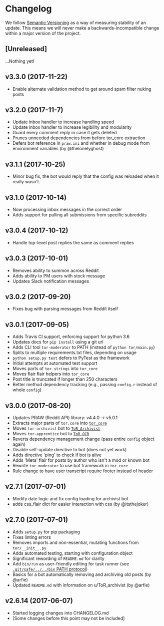 # Changelog

We follow [Semantic Versioning](http://semver.org/) as a way of measuring stability of an update. This
means we will never make a backwards-incompatible change within a major version of the project.

## [Unreleased]

...Nothing yet!

## v3.3.0 (2017-11-22)

- Enable alternate validation method to get around spam filter nuking posts

## v3.2.0 (2017-11-7)

- Update inbox handler to increase handling speed
- Update inbox handler to increase legibility and modularity
- Guard every comment reply in case it gets deleted
- Prunes unneeded dependencies from before tor_core extraction
- Defers bot reference in `praw.ini` and whether in debug mode from environment variables (by @thelonelyghost)

## v3.1.1 (2017-10-25)
- Minor bug fix, the bot would reply that the config was reloaded when it really wasn't.

## v3.1.0 (2017-10-14)
- Now processing inbox messages in the correct order
- Adds support for pulling all submissions from specific subreddits

## v3.0.4 (2017-10-12)

- Handle top-level post replies the same as comment replies

## v3.0.3 (2017-10-01)

- Removes ability to summon across Reddit
- Adds ability to PM users with stock message
- Updates Slack notification messages

## v3.0.2 (2017-09-20)

- Fixes bug with parsing messages from Reddit itself

## v3.0.1 (2017-09-05)

- Adds Travis CI support, enforcing support for python 3.6
- Updates docs for `pip install` using a git url
- Adds CLI tool `tor-moderator` to PATH (instead of `python tor/main.py`)
- Splits to multiple requirements.txt files, depending on usage
- `python setup.py test` defers to PyTest as the framework
- Initial attempts at automated test support
- Moves parts of `tor.strings` into `tor_core`
- Moves flair flair helpers into `tor_core`
- Post title is truncated if longer than 250 characters
- Better method dependency tracking (e.g., passing `config.r` instead of whole `config`)

## v3.0.0 (2017-08-20)

- Updates PRAW (Reddit API) library: v4.4.0 -> v5.0.1
- Extracts major parts of `tor.core` into [`tor_core`](https://github.com/GrafeasGroup/tor_core)
- Moves `tor-archivist` bot to [`ToR_Archivist`](https://github.com/GrafeasGroup/tor_archivist)
- Moves `tor-apprentice` bot to [`ToR_OCR`](https://github.com/GrafeasGroup/tor_ocr)
- Reverts dependency management change (pass entire `config` object again)
- Disable self-update directive to bot (does not yet work)
- Adds directive 'ping' to check if bot is alive
- Adds 'Meta' flair for posts by author who isn't a mod or known bot
- Rewrite `tor-moderator` to use bot framework in `tor_core`
- Rule change to have user transcript require footer instead of header

## v2.7.1 (2017-07-01)

- Modify date logic and fix config loading for archivist bot
- adds css_flair dict for easier interaction with css (by @itsthejoker)

## v2.7.0 (2017-07-01)

- Adds `setup.py` for pip packaging
- Fixes linting errors
- Removes imports and non-essential, mutating functions from `tor/__init__.py`
- Adds automated testing, starting with configuration object
- Significant rewording of `README.md` for clarity
- Add `bin/run` as user-friendly editing for task runner (see [`.git/safe/../../bin` PATH protocol](https://twitter.com/tpope/status/165631968996900865))
- Basics for a bot automatically removing and archiving old posts (by @arfie)
- Updated `README.md` with information on u/ToR_archivist (by @arfie)

## v2.6.14 (2017-06-07)

- Started logging changes into CHANGELOG.md
- [Some changes before this point may not be included]

